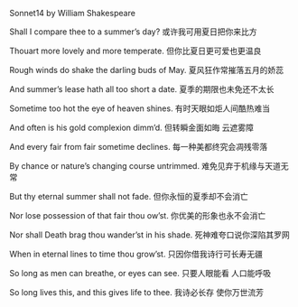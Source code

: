 Sonnet14 by William Shakespeare

Shall I compare thee to a summer’s day?
或许我可用夏日把你来比方

Thouart more lovely and more temperate.
但你比夏日更可爱也更温良

Rough winds do shake the darling buds of May.
夏风狂作常摧落五月的娇蕊

And summer’s lease hath all too short a date.
夏季的期限也未免还不太长

Sometime too hot the eye of heaven shines.
有时天眼如炬人间酷热难当

And often is his gold complexion dimm’d.
但转瞬金面如晦 云遮雾障

And every fair from fair sometime declines.
每一种美都终究会凋残零落

By chance or nature’s changing course untrimmed.
难免见弃于机缘与天道无常

But thy eternal summer shall not fade.
但你永恒的夏季却不会消亡

Nor lose possession of that fair thou ow’st.
你优美的形象也永不会消亡

Nor shall Death brag thou wander’st in his shade.
死神难夸口说你深陷其罗网

When in eternal lines to time thou grow’st.
只因你借我诗行可长寿无疆

So long as men can breathe, or eyes can see.
只要人眼能看 人口能呼吸

So long lives this, and this gives life to thee.
我诗必长存 使你万世流芳
